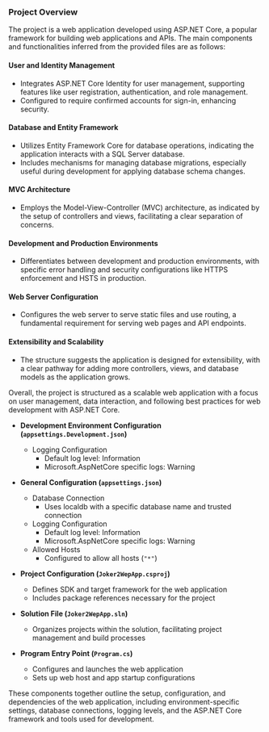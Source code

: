 ### Project Overview

The project is  a web application developed using ASP.NET Core, a popular framework for building web applications and APIs. The main components and functionalities inferred from the provided files are as follows:

#### User and Identity Management
- Integrates ASP.NET Core Identity for user management, supporting features like user registration, authentication, and role management.
- Configured to require confirmed accounts for sign-in, enhancing security.

#### Database and Entity Framework
- Utilizes Entity Framework Core for database operations, indicating the application interacts with a SQL Server database.
- Includes mechanisms for managing database migrations, especially useful during development for applying database schema changes.

#### MVC Architecture
- Employs the Model-View-Controller (MVC) architecture, as indicated by the setup of controllers and views, facilitating a clear separation of concerns.

#### Development and Production Environments
- Differentiates between development and production environments, with specific error handling and security configurations like HTTPS enforcement and HSTS in production.

#### Web Server Configuration
- Configures the web server to serve static files and use routing, a fundamental requirement for serving web pages and API endpoints.

#### Extensibility and Scalability
- The structure suggests the application is designed for extensibility, with a clear pathway for adding more controllers, views, and database models as the application grows.

Overall, the project is structured as a scalable web application with a focus on user management, data interaction, and following best practices for web development with ASP.NET Core.


- **Development Environment Configuration (`appsettings.Development.json`)**
  - Logging Configuration
    - Default log level: Information
    - Microsoft.AspNetCore specific logs: Warning

- **General Configuration (`appsettings.json`)**
  - Database Connection
    - Uses localdb with a specific database name and trusted connection
  - Logging Configuration
    - Default log level: Information
    - Microsoft.AspNetCore specific logs: Warning
  - Allowed Hosts
    - Configured to allow all hosts (`"*"`)

- **Project Configuration (`Joker2WepApp.csproj`)**
  - Defines SDK and target framework for the web application
  - Includes package references necessary for the project

- **Solution File (`Joker2WepApp.sln`)**
  - Organizes projects within the solution, facilitating project management and build processes

- **Program Entry Point (`Program.cs`)**
  - Configures and launches the web application
  - Sets up web host and app startup configurations

These components together outline the setup, configuration, and dependencies of the web application, including environment-specific settings, database connections, logging levels, and the ASP.NET Core framework and tools used for development.
